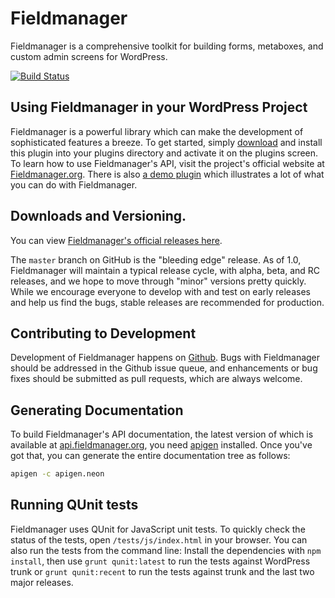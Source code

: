 # Fieldmanager

Fieldmanager is a comprehensive toolkit for building forms, metaboxes, and custom admin screens for WordPress.

[![Build Status](https://travis-ci.org/alleyinteractive/wordpress-fieldmanager.svg?branch=master)](https://travis-ci.org/alleyinteractive/wordpress-fieldmanager)

## Using Fieldmanager in your WordPress Project

Fieldmanager is a powerful library which can make the development of sophisticated features a breeze. To get started, simply [download](#downloads-and-versioning) and install this plugin into your plugins directory and activate it on the plugins screen. To learn how to use Fieldmanager's API, visit the project's official website at [Fieldmanager.org](http://fieldmanager.org). There is also [a demo plugin](https://github.com/alleyinteractive/fieldmanager-demos) which illustrates a lot of what you can do with Fieldmanager.

## Downloads and Versioning.

You can view [Fieldmanager's official releases here](https://github.com/alleyinteractive/wordpress-fieldmanager/releases).

The `master` branch on GitHub is the "bleeding edge" release. As of 1.0, Fieldmanager will maintain a typical release cycle, with alpha, beta, and RC releases, and we hope to move through "minor" versions pretty quickly. While we encourage everyone to develop with and test on early releases and help us find the bugs, stable releases are recommended for production.

## Contributing to Development

Development of Fieldmanager happens on [Github](http://github.com/alleyinteractive/wordpress-fieldmanager). Bugs with Fieldmanager should be addressed in the Github issue queue, and enhancements or bug fixes should be submitted as pull requests, which are always welcome.

## Generating Documentation

To build Fieldmanager's API documentation, the latest version of which is available at [api.fieldmanager.org](http://api.fieldmanager.org), you need [apigen](http://apigen.org/) installed. Once you've got that, you can generate the entire documentation tree as follows:

```bash
apigen -c apigen.neon
```

## Running QUnit tests

Fieldmanager uses QUnit for JavaScript unit tests. To quickly check the status of the tests, open `/tests/js/index.html` in your browser. You can also run the tests from the command line: Install the dependencies with `npm install`, then use `grunt qunit:latest` to run the tests against WordPress trunk or `grunt qunit:recent` to run the tests against trunk and the last two major releases.
